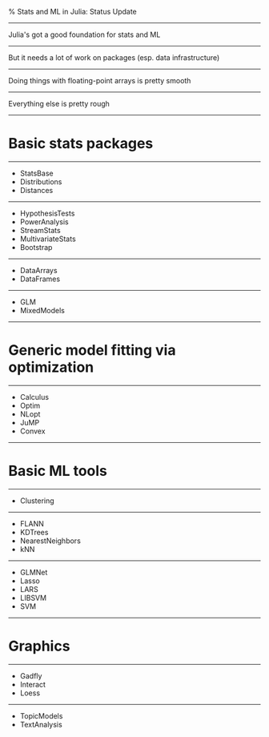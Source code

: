 % Stats and ML in Julia: Status Update

---

Julia's got a good foundation for stats and ML

---

But it needs a lot of work on packages (esp. data infrastructure)

---

Doing things with floating-point arrays is pretty smooth

---

Everything else is pretty rough

---

# Basic stats packages

---

* StatsBase
* Distributions
* Distances

---

* HypothesisTests
* PowerAnalysis
* StreamStats
* MultivariateStats
* Bootstrap

---

* DataArrays
* DataFrames

---

* GLM
* MixedModels

---

# Generic model fitting via optimization

---

* Calculus
* Optim
* NLopt
* JuMP
* Convex

---

# Basic ML tools

---

* Clustering

---

* FLANN
* KDTrees
* NearestNeighbors
* kNN

---

* GLMNet
* Lasso
* LARS
* LIBSVM
* SVM

---

# Graphics

---

* Gadfly
* Interact
* Loess

---

* TopicModels
* TextAnalysis

